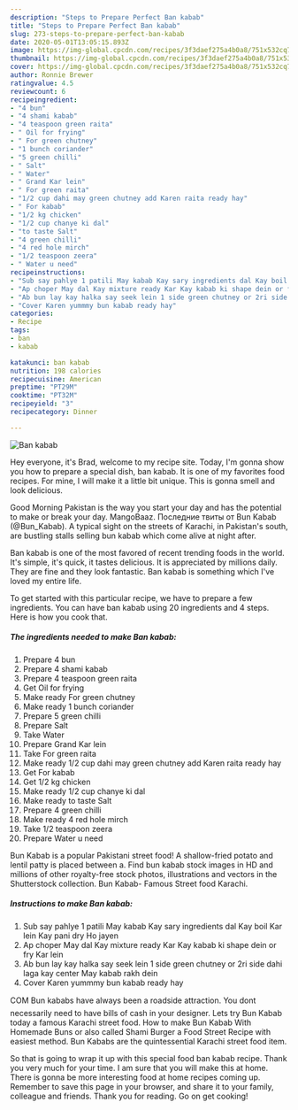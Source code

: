 ```yaml
---
description: "Steps to Prepare Perfect Ban kabab"
title: "Steps to Prepare Perfect Ban kabab"
slug: 273-steps-to-prepare-perfect-ban-kabab
date: 2020-05-01T13:05:15.893Z
image: https://img-global.cpcdn.com/recipes/3f3daef275a4b0a8/751x532cq70/ban-kabab-recipe-main-photo.jpg
thumbnail: https://img-global.cpcdn.com/recipes/3f3daef275a4b0a8/751x532cq70/ban-kabab-recipe-main-photo.jpg
cover: https://img-global.cpcdn.com/recipes/3f3daef275a4b0a8/751x532cq70/ban-kabab-recipe-main-photo.jpg
author: Ronnie Brewer
ratingvalue: 4.5
reviewcount: 6
recipeingredient:
- "4 bun"
- "4 shami kabab"
- "4 teaspoon green raita"
- " Oil for frying"
- " For green chutney"
- "1 bunch coriander"
- "5 green chilli"
- " Salt"
- " Water"
- " Grand Kar lein"
- " For green raita"
- "1/2 cup dahi may green chutney add Karen raita ready hay"
- " For kabab"
- "1/2 kg chicken"
- "1/2 cup chanye ki dal"
- "to taste Salt"
- "4 green chilli"
- "4 red hole mirch"
- "1/2 teaspoon zeera"
- " Water u need"
recipeinstructions:
- "Sub say pahlye 1 patili May kabab Kay sary ingredients dal Kay boil Kar lein Kay pani dry Ho jayen"
- "Ap choper May dal Kay mixture ready Kar Kay kabab ki shape dein or fry Kar lein"
- "Ab bun lay kay halka say seek lein 1 side green chutney or 2ri side dahi laga kay center May kabab rakh dein"
- "Cover Karen yummmy bun kabab ready hay"
categories:
- Recipe
tags:
- ban
- kabab

katakunci: ban kabab 
nutrition: 198 calories
recipecuisine: American
preptime: "PT29M"
cooktime: "PT32M"
recipeyield: "3"
recipecategory: Dinner

---
```



![Ban kabab](https://img-global.cpcdn.com/recipes/3f3daef275a4b0a8/751x532cq70/ban-kabab-recipe-main-photo.jpg)

Hey everyone, it's Brad, welcome to my recipe site. Today, I'm gonna show you how to prepare a special dish, ban kabab. It is one of my favorites food recipes. For mine, I will make it a little bit unique. This is gonna smell and look delicious.

Good Morning Pakistan is the way you start your day and has the potential to make or break your day. MangoBaaz. Последние твиты от Bun Kabab (@Bun_Kabab). A typical sight on the streets of Karachi, in Pakistan&#39;s south, are bustling stalls selling bun kabab which come alive at night after.

Ban kabab is one of the most favored of recent trending foods in the world. It's simple, it's quick, it tastes delicious. It is appreciated by millions daily. They are fine and they look fantastic. Ban kabab is something which I've loved my entire life.


To get started with this particular recipe, we have to prepare a few ingredients. You can have ban kabab using 20 ingredients and 4 steps. Here is how you cook that.

<!--inarticleads1-->

##### The ingredients needed to make Ban kabab:

1. Prepare 4 bun
1. Prepare 4 shami kabab
1. Prepare 4 teaspoon green raita
1. Get  Oil for frying
1. Make ready  For green chutney
1. Make ready 1 bunch coriander
1. Prepare 5 green chilli
1. Prepare  Salt
1. Take  Water
1. Prepare  Grand Kar lein
1. Take  For green raita
1. Make ready 1/2 cup dahi may green chutney add Karen raita ready hay
1. Get  For kabab
1. Get 1/2 kg chicken
1. Make ready 1/2 cup chanye ki dal
1. Make ready to taste Salt
1. Prepare 4 green chilli
1. Make ready 4 red hole mirch
1. Take 1/2 teaspoon zeera
1. Prepare  Water u need


Bun Kabab is a popular Pakistani street food! A shallow-fried potato and lentil patty is placed between a. Find bun kabab stock images in HD and millions of other royalty-free stock photos, illustrations and vectors in the Shutterstock collection. Bun Kabab- Famous Street food Karachi. 

<!--inarticleads2-->

##### Instructions to make Ban kabab:

1. Sub say pahlye 1 patili May kabab Kay sary ingredients dal Kay boil Kar lein Kay pani dry Ho jayen
1. Ap choper May dal Kay mixture ready Kar Kay kabab ki shape dein or fry Kar lein
1. Ab bun lay kay halka say seek lein 1 side green chutney or 2ri side dahi laga kay center May kabab rakh dein
1. Cover Karen yummmy bun kabab ready hay


COM Bun kababs have always been a roadside attraction. You dont necessarily need to have bills of cash in your designer. Lets try Bun Kabab today a famous Karachi street food. How to make Bun Kabab With Homemade Buns or also called Shami Burger a Food Street Recipe with easiest method. Bun Kababs are the quintessential Karachi street food item. 

So that is going to wrap it up with this special food ban kabab recipe. Thank you very much for your time. I am sure that you will make this at home. There is gonna be more interesting food at home recipes coming up. Remember to save this page in your browser, and share it to your family, colleague and friends. Thank you for reading. Go on get cooking!
